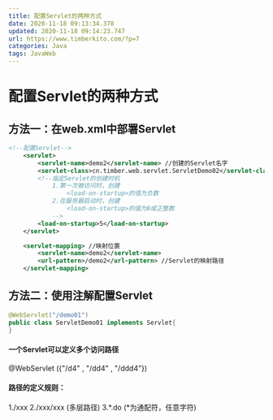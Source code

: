 ```yaml
---
title: 配置Servlet的两种方式
date: 2020-11-18 09:13:34.378
updated: 2020-11-18 09:14:23.747
url: https://www.timberkito.com/?p=7
categories: Java
tags: JavaWeb
---
```


# 配置Servlet的两种方式
## 方法一：在web.xml中部署Servlet
```xml
<!--配置Servlet-->
    <servlet>
        <servlet-name>demo2</servlet-name> //创建的Servlet名字
        <servlet-class>cn.timber.web.servlet.ServletDemo02</servlet-class> //完整路径：包名+类名
        <!--指定Servlet的创建时机
            1.第一次被访问时，创建
                <load-on-startup>的值为负数
            2.在服务器启动时，创建
                <load-on-startup>的值为0或正整数
            -->
        <load-on-startup>5</load-on-startup>
    </servlet>

    <servlet-mapping> //映射位置
        <servlet-name>demo2</servlet-name>
        <url-pattern>/demo2</url-pattern> //Servlet的映射路径
    </servlet-mapping>
```

## 方法二：使用注解配置Servlet
```java
@WebServlet("/demo01") 
public class ServletDemo01 implements Servlet{
}
```
#### 一个Servlet可以定义多个访问路径
@WebServlet ({"/d4" , "/dd4" , "/ddd4"})
#### 路径的定义规则：
   1./xxx
   2./xxx/xxx (多层路径)
  3.*.do (*为通配符，任意字符)



